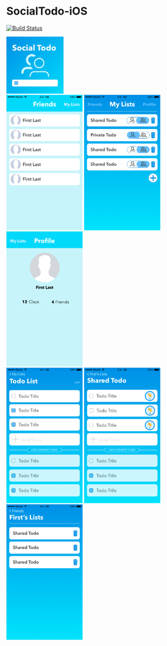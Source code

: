 # SocialTodo-iOS
[![Build Status](https://travis-ci.org/SocialTodo/ios.svg?branch=master)](https://travis-ci.org/SocialTodo/ios)

<img src="ui-design/logo180.png" alt="logo" width="150"/>
<br>
<img src="ui-design/Friends.png" alt="logo" width="200"/>
<img src="ui-design/TodoLists.png" alt="logo" width="200"/>
<img src="ui-design/Profile.png" alt="logo" width="200"/>
<br>
<img src="ui-design/Todos.png" alt="logo" width="200"/>
<img src="ui-design/FriendTodos.png" alt="logo" width="200"/>
<img src="ui-design/FriendTodoLists.png" alt="logo" width="200"/>
<br>
